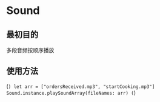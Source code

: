 # Sound

## 最初目的 
多段音频按顺序播放

## 使用方法

(```)
  let arr = ["ordersReceived.mp3", "startCooking.mp3"]  
  Sound.instance.playSoundArray(fileNames: arr)
(```)

